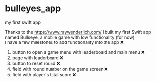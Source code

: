 # bulleyes_app
my first swift app

Thanks to the https://www.raywenderlich.com/ I built my first Swift app named Bullseye, a mobile game with low functionality (for now) <br>
I have a few milestones to add functionality into the app ❌
1. button to open a game menu with leaderboard and main menu ❌
2. page with leaderboard ❌
3. button to reset round ❌
4. field with round number on the game screen ❌
5. field with player's total score ❌

